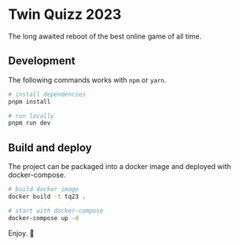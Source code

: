 # Twin Quizz 2023

The long awaited reboot of the best online game of all time.

## Development

The following commands works with `npm` or `yarn`.
```bash
# install dependencies
pnpm install

# run locally
pnpm run dev
```

## Build and deploy

The project can be packaged into a docker image and deployed with docker-compose.

```bash
# build docker image
docker build -t tq23 .

# start with docker-compose
docker-compose up -d
```

Enjoy. 🍌